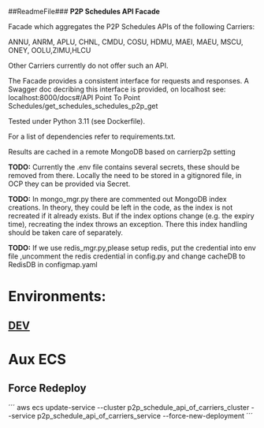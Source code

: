 ##ReadmeFile###
**P2P Schedules API Facade**

Facade which aggregates the P2P Schedules APIs of the following Carriers:

ANNU, ANRM, APLU, CHNL, CMDU, COSU, HDMU, MAEI, MAEU, MSCU, ONEY, OOLU,ZIMU,HLCU

Other Carriers currently do not offer such an API.

The Facade provides a consistent interface for requests and responses. A Swagger doc decribing this interface is provided, on localhost see: localhost:8000/docs#/API Point To Point Schedules/get_schedules_schedules_p2p_get

Tested under Python 3.11 (see Dockerfile).

For a list of dependencies refer to requirements.txt.

Results are cached in a remote MongoDB based on carrierp2p setting

**TODO:** Currently the .env file contains several secrets, these should be removed from there. Locally the need to be stored in a gitignored file, in OCP they can be provided via Secret.

**TODO:** In mongo_mgr.py there are commented out MongoDB index creations. In theory, they could be left in the code, as the index is not recreated if it already exists. But if the index options change (e.g. the expiry time), recreating the index throws an exception. There this index handling should be taken care of separately.

**TODO:** If we use redis_mgr.py,please setup redis, put the credential into env file ,uncomment the redis credential in config.py and change cacheDB to RedisDB in configmap.yaml


# Environments:
## [DEV](http://internal-p2papicarriers-alb-670514342.eu-central-1.elb.amazonaws.com/)

# Aux ECS
## Force Redeploy
´´´
aws ecs update-service --cluster p2p_schedule_api_of_carriers_cluster --service p2p_schedule_api_of_carriers_service --force-new-deployment
´´´
